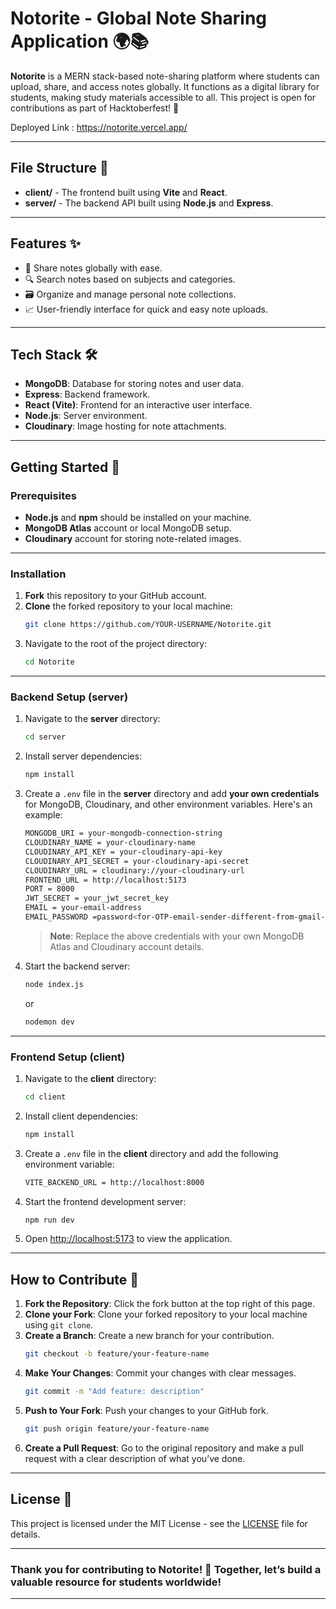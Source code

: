 # Notorite - Global Note Sharing Application 🌍📚

**Notorite** is a MERN stack-based note-sharing platform where students can upload, share, and access notes globally. It functions as a digital library for students, making study materials accessible to all. This project is open for contributions as part of Hacktoberfest! 🚀

Deployed Link : https://notorite.vercel.app/

---

## File Structure 📁

- **client/** - The frontend built using **Vite** and **React**.
- **server/** - The backend API built using **Node.js** and **Express**.

---

## Features ✨

- 📘 Share notes globally with ease.
- 🔍 Search notes based on subjects and categories.
- 🗃 Organize and manage personal note collections.
- 📈 User-friendly interface for quick and easy note uploads.

---

## Tech Stack 🛠

- **MongoDB**: Database for storing notes and user data.
- **Express**: Backend framework.
- **React (Vite)**: Frontend for an interactive user interface.
- **Node.js**: Server environment.
- **Cloudinary**: Image hosting for note attachments.

---

## Getting Started 🚀

### Prerequisites

- **Node.js** and **npm** should be installed on your machine.
- **MongoDB Atlas** account or local MongoDB setup.
- **Cloudinary** account for storing note-related images.

---

### Installation

1. **Fork** this repository to your GitHub account.
2. **Clone** the forked repository to your local machine:
   ```bash
   git clone https://github.com/YOUR-USERNAME/Notorite.git
   ```
3. Navigate to the root of the project directory:
   ```bash
   cd Notorite
   ```

---

### Backend Setup (server)

1. Navigate to the **server** directory:
   ```bash
   cd server
   ```
2. Install server dependencies:
   ```bash
   npm install
   ```
3. Create a `.env` file in the **server** directory and add **your own credentials** for MongoDB, Cloudinary, and other environment variables. Here's an example:
   ```bash
   MONGODB_URI = your-mongodb-connection-string
   CLOUDINARY_NAME = your-cloudinary-name
   CLOUDINARY_API_KEY = your-cloudinary-api-key
   CLOUDINARY_API_SECRET = your-cloudinary-api-secret
   CLOUDINARY_URL = cloudinary://your-cloudinary-url
   FRONTEND_URL = http://localhost:5173
   PORT = 8000
   JWT_SECRET = your_jwt_secret_key
   EMAIL = your-email-address 
   EMAIL_PASSWORD =password<for-OTP-email-sender-different-from-gmail-password>
   ```
   > **Note**: Replace the above credentials with your own MongoDB Atlas and Cloudinary account details.

4. Start the backend server:
   ```bash
   node index.js
   ```
   or
   
   ```bash
   nodemon dev
   ```

---

### Frontend Setup (client)

1. Navigate to the **client** directory:
   ```bash
   cd client
   ```
2. Install client dependencies:
   ```bash
   npm install
   ```
3. Create a `.env` file in the **client** directory and add the following environment variable:
   ```bash
   VITE_BACKEND_URL = http://localhost:8000
   ```
4. Start the frontend development server:
   ```bash
   npm run dev
   ```

5. Open [http://localhost:5173](http://localhost:5173) to view the application.

---

## How to Contribute 🤝

1. **Fork the Repository**: Click the fork button at the top right of this page.
2. **Clone your Fork**: Clone your forked repository to your local machine using `git clone`.
3. **Create a Branch**: Create a new branch for your contribution.
   ```bash
   git checkout -b feature/your-feature-name
   ```
4. **Make Your Changes**: Commit your changes with clear messages.
   ```bash
   git commit -m "Add feature: description"
   ```
5. **Push to Your Fork**: Push your changes to your GitHub fork.
   ```bash
   git push origin feature/your-feature-name
   ```
6. **Create a Pull Request**: Go to the original repository and make a pull request with a clear description of what you’ve done.

---

## License 📝

This project is licensed under the MIT License - see the [LICENSE](LICENSE) file for details.

---

### Thank you for contributing to Notorite! 🌟 Together, let’s build a valuable resource for students worldwide!

---
